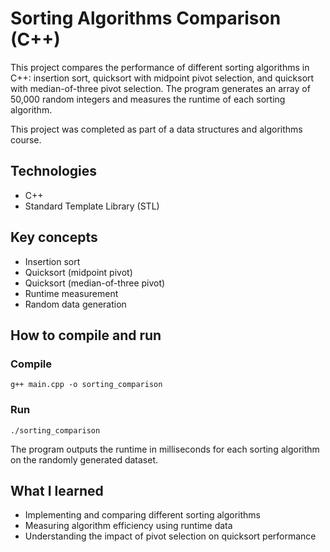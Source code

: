 # Sorting Algorithms Comparison (C++)

This project compares the performance of different sorting algorithms in C++: insertion sort, quicksort with midpoint pivot selection, and quicksort with median-of-three pivot selection. The program generates an array of 50,000 random integers and measures the runtime of each sorting algorithm.

This project was completed as part of a data structures and algorithms course.

## Technologies
- C++
- Standard Template Library (STL)

## Key concepts
- Insertion sort
- Quicksort (midpoint pivot)
- Quicksort (median-of-three pivot)
- Runtime measurement
- Random data generation

## How to compile and run

### Compile
```
g++ main.cpp -o sorting_comparison
```

### Run
```
./sorting_comparison
```

The program outputs the runtime in milliseconds for each sorting algorithm on the randomly generated dataset.

## What I learned
- Implementing and comparing different sorting algorithms
- Measuring algorithm efficiency using runtime data
- Understanding the impact of pivot selection on quicksort performance
